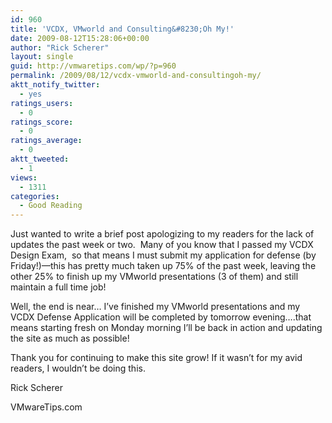 ```yaml
---
id: 960
title: 'VCDX, VMworld and Consulting&#8230;Oh My!'
date: 2009-08-12T15:28:06+00:00
author: "Rick Scherer"
layout: single
guid: http://vmwaretips.com/wp/?p=960
permalink: /2009/08/12/vcdx-vmworld-and-consultingoh-my/
aktt_notify_twitter:
  - yes
ratings_users:
  - 0
ratings_score:
  - 0
ratings_average:
  - 0
aktt_tweeted:
  - 1
views:
  - 1311
categories:
  - Good Reading
---
```

Just wanted to write a brief post apologizing to my readers for the lack of updates the past week or two.  Many of you know that I passed my VCDX Design Exam,  so that means I must submit my application for defense (by Friday!)&#8212;this has pretty much taken up 75% of the past week, leaving the other 25% to finish up my VMworld presentations (3 of them) and still maintain a full time job!

Well, the end is near&#8230; I&#8217;ve finished my VMworld presentations and my VCDX Defense Application will be completed by tomorrow evening&#8230;.that means starting fresh on Monday morning I&#8217;ll be back in action and updating the site as much as possible!

Thank you for continuing to make this site grow! If it wasn&#8217;t for my avid readers, I wouldn&#8217;t be doing this.

Rick Scherer
  
VMwareTips.com
